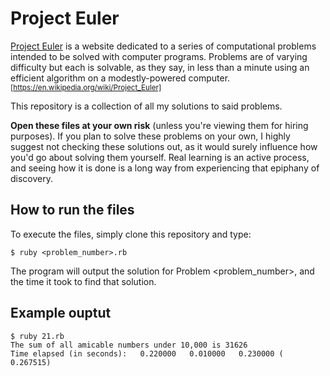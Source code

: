 # Project Euler

[Project Euler](https://projecteuler.net/ "Project Euler's website") is a website dedicated to a series of computational problems intended to be solved with computer programs. Problems are of varying difficulty but each is solvable, as they say, in less than a minute using an efficient algorithm on a modestly-powered computer.<sup>[https://en.wikipedia.org/wiki/Project_Euler]</sup>

This repository is a collection of all my solutions to said problems.

**Open these files at your own risk** (unless you're viewing them for hiring purposes). If you plan to solve these problems on your own, I highly suggest not checking these solutions out, as it would surely influence how you'd go about solving them yourself. Real learning is an active process, and seeing how it is done is a long way from experiencing that epiphany of discovery.

## How to run the files
To execute the files, simply clone this repository and type:
```
$ ruby <problem_number>.rb
```
The program will output the solution for Problem <problem_number>, and the time it took to find  that solution.

## Example ouptut
```
$ ruby 21.rb
The sum of all amicable numbers under 10,000 is 31626
Time elapsed (in seconds):   0.220000   0.010000   0.230000 (  0.267515)
```